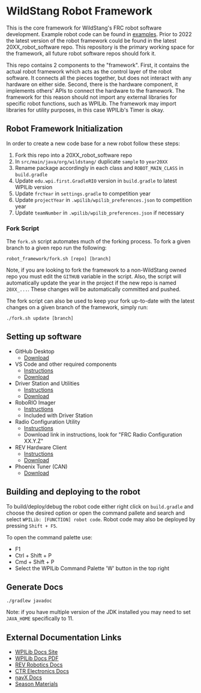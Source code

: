 # WildStang Robot Framework

This is the core framework for WildStang's FRC robot software development.
Example robot code can be found in [examples](examples).
Prior to 2022 the latest version of the robot framework could be found in the latest 20XX_robot_software repo.
This repository is the primary working space for the framework, all future robot software repos should fork it.

This repo contains 2 components to the "framework".
First, it contains the actual robot framework which acts as the control layer of the robot software.
It connects all the pieces together, but does not interact with any hardware on either side.
Second, there is the hardware component, it implements others' APIs to connect the hardware to the framework.
The framework for this reason should not import any external libraries for specific robot functions, such as WPILib.
The framework may import libraries for utility purposes, in this case WPILib's Timer is okay.

## Robot Framework Initialization

In order to create a new code base for a new robot follow these steps:
1. Fork this repo into a 20XX_robot_software repo
2. In `src/main/java/org/wildstang/` duplicate `sample` to `year20XX`
3. Rename package accordingly in each class and `ROBOT_MAIN_CLASS` in `build.gradle`
4. Update `edu.wpi.first.GradleRIO` version in `build.gradle` to latest WPILib version
5. Update `frcYear` in `settings.gradle` to competition year
6. Update `projectYear` in `.wpilib/wpilib_preferences.json` to competition year
7. Update `teamNumber` in `.wpilib/wpilib_preferences.json` if necessary

### Fork Script

The `fork.sh` script automates much of the forking process.
To fork a given branch to a given repo run the following:
```
robot_framework/fork.sh [repo] [branch]
```
Note, if you are looking to fork the framework to a non-WildStang owned repo you must edit the `GITHUB` variable in the script.
Also, the script will automatically update the year in the project if the new repo is named `20XX_...`.
These changes will be automatically committed and pushed.

The fork script can also be used to keep your fork up-to-date with the latest changes on a given branch of the framework, simply run:
```
./fork.sh update [branch]
```

## Setting up software
- GitHub Desktop
  - [Download](https://desktop.github.com/)
- VS Code and other required components
  - [Instructions](https://docs.wpilib.org/en/stable/docs/zero-to-robot/step-2/wpilib-setup.html)
  - [Download](https://github.com/wpilibsuite/allwpilib/releases/latest/)
- Driver Station and Utilities
  - [Instructions](https://docs.wpilib.org/en/stable/docs/zero-to-robot/step-2/frc-game-tools.html)
  - [Download](https://www.ni.com/en-us/support/downloads/drivers/download.frc-game-tools.html/)
- RoboRIO Imager
  - [Instructions](https://docs.wpilib.org/en/stable/docs/zero-to-robot/step-3/imaging-your-roborio.html)
  - Included with Driver Station
- Radio Configuration Utility
  - [Instructions](https://docs.wpilib.org/en/stable/docs/zero-to-robot/step-3/radio-programming.html)
  - Download link in instructions, look for "FRC Radio Configuration XX.Y.Z"
- REV Hardware Client
  - [Instructions](https://docs.revrobotics.com/rev-hardware-client/getting-started/installation-instructions)
  - [Download](https://github.com/REVrobotics/REV-Software-Binaries/releases/latest)
- Phoenix Tuner (CAN)
  - [Download](https://github.com/CrossTheRoadElec/Phoenix-Releases/releases/latest/)

## Building and deploying to the robot

To build/deploy/debug the robot code either right click on `build.gradle` and choose the desired option or open the command pallete and search and select `WPILib: [FUNCTION] robot code`.
Robot code may also be deployed by pressing `Shift + F5`.

To open the command palette use:
- F1
- Ctrl + Shift + P
- Cmd + Shift + P
- Select the WPILib Command Palette 'W' button in the top right

## Generate Docs

`./gradlew javadoc`

Note: if you have multiple version of the JDK installed you may need to set `JAVA_HOME` specifically to 11.

## External Documentation Links

- [WPILib Docs Site](https://docs.wpilib.org/en/stable/index.html)
- [WPILib Docs PDF](https://readthedocs.org/projects/frc-docs/downloads/pdf/latest/)
- [REV Robotics Docs](https://www.revrobotics.com/software/)
- [CTR Electronics Docs](https://docs.ctre-phoenix.com/en/stable/)
- [navX Docs](https://pdocs.kauailabs.com/navx-mxp/software/roborio-libraries/)
- [Season Materials](https://www.firstinspires.org/resource-library/frc/competition-manual-qa-system)